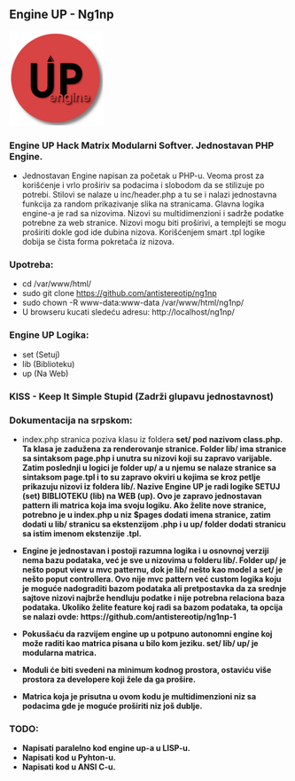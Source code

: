 ## Engine UP - Ng1np

<p>
<img src="https://github.com/antistereotip/ng1np/blob/main/pic/logotip.png" width="170" />  
</p>

### Engine UP Hack Matrix Modularni Softver. Jednostavan PHP Engine.

- Jednostavan Engine napisan za početak u PHP-u. Veoma prost za korišćenje i vrlo proširiv sa podacima i slobodom da se stilizuje po potrebi. Stilovi se nalaze u inc/header.php a tu se i nalazi jednostavna funkcija za random prikazivanje slika na stranicama. Glavna logika engine-a je rad sa nizovima. Nizovi su multidimenzioni i sadrže podatke potrebne za web stranice. Nizovi mogu biti proširivi, a templejti se mogu proširiti dokle god ide dubina nizova. Korišćenjem smart .tpl logike dobija se čista forma pokretača iz nizova.

### Upotreba:

- cd /var/www/html/
- sudo git clone https://github.com/antistereotip/ng1np
- sudo chown -R www-data:www-data /var/www/html/ng1np/
- U browseru kucati sledeću adresu: http://localhost/ng1np/


### Engine UP Logika:

- set (Setuj)
- lib (Biblioteku)
- up (Na Web)

### KISS - Keep It Simple Stupid (Zadrži glupavu jednostavnost)

### Dokumentacija na srpskom:

- <p>index.php stranica poziva klasu iz foldera <b>set/<b/> pod nazivom class.php. Ta klasa je zadužena za renderovanje stranice. Folder <b>lib/<b/> ima stranice sa sintaksom page.php i unutra su nizovi koji su zapravo varijable. Zatim poslednji u logici je folder <b>up/<b/> a u njemu se nalaze stranice sa sintaksom page.tpl i to su zapravo okviri u kojima se kroz petlje prikazuju nizovi iz foldera <b>lib/<b/>. Nazive Engine UP je radi logike SETUJ <b>(set)<b/> BIBLIOTEKU <b>(lib)<b/> na WEB <b>(up)<b/>. Ovo je zapravo jednostavan pattern ili matrica koja ima svoju logiku. Ako želite nove stranice, potrebno je u index.php u niz $pages dodati imena stranice, zatim dodati u <b>lib/<b/> stranicu sa ekstenzijom .php i u <b>up/<b/> folder dodati stranicu sa istim imenom ekstenzije .tpl. </p>
- <p>Engine je jednostavan i postoji razumna logika i u osnovnoj verziji nema bazu podataka, već je sve u nizovima u folderu <b>lib/<b/>. Folder <b>up/<b/> je nešto poput view u mvc patternu, dok je <b>lib/<b/> nešto kao model a <b>set/<b/> je nešto poput controllera. Ovo nije mvc pattern već custom logika koju je moguće nadograditi bazom podataka ali pretpostavka da za srednje sajtove nizovi najbrže hendluju podatke i nije potrebna relaciona baza podataka. Ukoliko želite feature koj radi sa bazom podataka, ta opcija se nalazi ovde: https://github.com/antistereotip/ng1np-1</p>
- <p>Pokusšaću da razvijem engine up u potpuno autonomni engine koj može raditi kao matrica pisana u bilo kom jeziku. set/ lib/ up/ je modularna matrica.</p>
- <p>Moduli će biti svedeni na minimum kodnog prostora, ostaviću više prostora za developere koji žele da ga prošire.</p>
- <p>Matrica koja je prisutna u ovom kodu je multidimenzioni niz sa podacima gde je moguće proširiti niz još dublje.</p>

### TODO:

- Napisati paralelno kod engine up-a u LISP-u.
- Napisati kod u Pyhton-u.
- Napisati kod u ANSI C-u.

